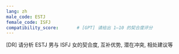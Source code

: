 ```yaml
---
lang: zh
male_code: ESTJ
female_code: ISFJ
compatibility_score:       # [GPT] 请给出 1–10 的契合度评分
---
```


[DR] 请分析 ESTJ 男与 ISFJ 女的契合度, 互补优势, 潜在冲突, 相处建议等

